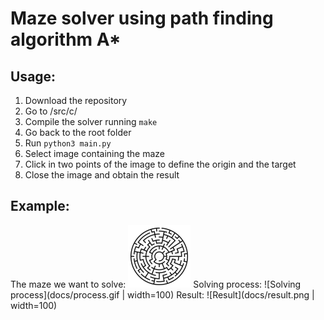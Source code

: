 # Maze solver using path finding algorithm A*

## Usage:
1. Download the repository
2. Go to /src/c/
3. Compile the solver running ```make```
4. Go back to the root folder
5. Run ```python3 main.py```
6. Select image containing the maze
7. Click in two points of the image to define the origin and the target
8. Close the image and obtain the result

## Example:<br/>
The maze we want to solve:
<img src='docs/maze.jpg' width='100'>
Solving process:
![Solving process](docs/process.gif | width=100)
Result:
![Result](docs/result.png | width=100)
